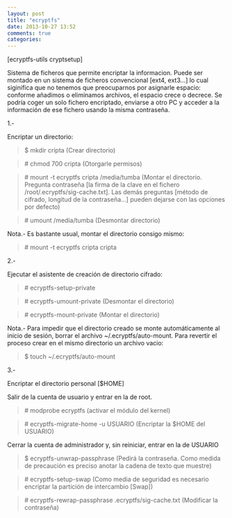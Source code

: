 ```yaml
---
layout: post
title: "ecryptfs"
date: 2013-10-27 13:52
comments: true
categories: 
---
```

[ecryptfs-utils cryptsetup]

Sistema de ficheros que permite encriptar la informacion. Puede ser montado en un sistema de ficheros convencional [ext4, ext3...] lo cual siginifica que no tenemos que preocuparnos por asignarle espacio: conforme añadimos o eliminamos archivos, el espacio crece o decrece. Se podría coger un solo fichero encriptado, enviarse a otro PC y acceder a la información de ese fichero usando la misma contraseña.

1.-

Encriptar un directorio:

>$ mkdir cripta (Crear directorio)

>\# chmod 700 cripta (Otorgarle permisos)

>\# mount -t ecryptfs cripta /media/tumba (Montar el directorio. Pregunta contraseña [la firma de la clave en el fichero /root/.ecryptfs/sig-cache.txt]. Las demás preguntas [método de cifrado, longitud de la contraseña...] pueden dejarse con las opciones por defecto)

>\# umount /media/tumba (Desmontar directorio)

Nota.- Es bastante usual, montar el directorio consigo mismo:

>\# mount -t ecryptfs cripta cripta

2.-

Ejecutar el asistente de creación de directorio cifrado:

>\# ecryptfs-setup-private

>\# ecryptfs-umount-private (Desmontar el directorio)

>\# ecryptfs-mount-private (Montar el directorio)

Nota.- Para impedir que el directorio creado se monte automáticamente al inicio de sesión, borrar el archivo ~/.ecryptfs/auto-mount. Para revertir el proceso crear en el mismo directorio un archivo vacio:

>$ touch ~/.ecryptfs/auto-mount

3.-

Encriptar el directorio personal [$HOME]

Salir de la cuenta de usuario y entrar en la de root.

>\# modprobe ecryptfs (activar el módulo del kernel)

>\# ecryptfs-migrate-home -u USUARIO (Encriptar la $HOME del USUARIO)

Cerrar la cuenta de administrador y, sin reiniciar, entrar en la de USUARIO

>$ ecryptfs-unwrap-passphrase (Pedirá la contraseña. Como medida de precaución es preciso anotar la cadena de texto que muestre)

>\# ecryptfs-setup-swap (Como media de seguridad es necesario encriptar la partición de intercambio [Swap])

>\# ecryptfs-rewrap-passphrase .ecryptfs/sig-cache.txt (Modificar la contraseña)

